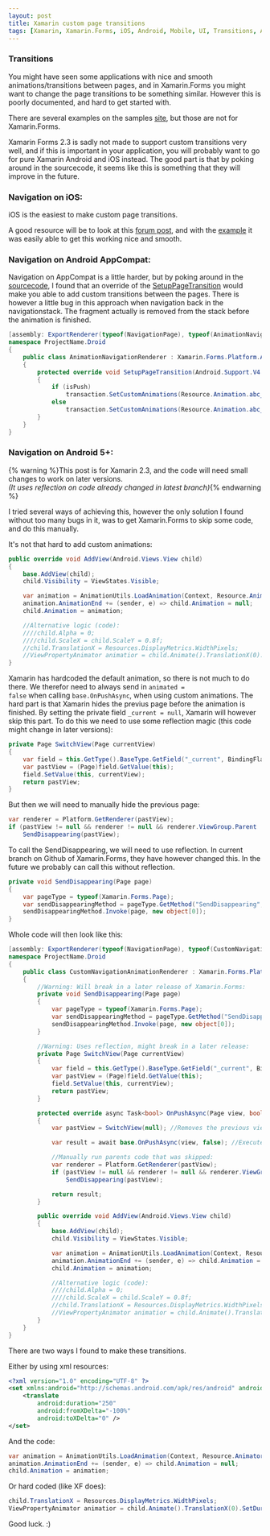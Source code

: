 ```yaml
---
layout: post
title: Xamarin custom page transitions
tags: [Xamarin, Xamarin.Forms, iOS, Android, Mobile, UI, Transitions, Animations]
---
```

### Transitions
You might have seen some applications with nice and smooth animations/transitions between pages, 
and in Xamarin.Forms you might want to change the page transitions to be something similar.
However this is poorly documented, and hard to get started with.

There are several examples on the samples [site](https://developer.xamarin.com/samples-all/), but those are not for Xamarin.Forms.

Xamarin Forms 2.3 is sadly not made to support custom transitions very well, 
and if this is important in your application, 
you will probably want to go for pure Xamarin Android and iOS instead.
The good part is that by poking around in the sourcecode, it seems like this is something that they will improve in the future.

### Navigation on iOS:
iOS is the easiest to make custom page transitions.

A good resource will be to look at this [forum post](https://forums.xamarin.com/discussion/18818/custom-page-transitions-with-xamarin-forms), and with the [example](https://gist.github.com/alexlau811/e12a8c126e6e082a5017) it was easily able to get this working nice and smooth.

### Navigation on Android AppCompat:
Navigation on AppCompat is a little harder, but by poking around in the [sourcecode](https://github.com/xamarin/Xamarin.Forms), 
I found that an override of the [SetupPageTransition](http://stackoverflow.com/questions/35593073/xamarin-appcompat-navigationpagerenderer-transitions) would make you able to add custom transitions between the pages.
There is however a little bug in this approach when navigation back in the navigationstack. The fragment actually is removed from the stack before the animation is finished.

```csharp
[assembly: ExportRenderer(typeof(NavigationPage), typeof(AnimationNavigationRenderer))]
namespace ProjectName.Droid
{
    public class AnimationNavigationRenderer : Xamarin.Forms.Platform.Android.AppCompat.NavigationPageRenderer
    {
        protected override void SetupPageTransition(Android.Support.V4.App.FragmentTransaction transaction, bool isPush)
        {
            if (isPush)
                transaction.SetCustomAnimations(Resource.Animation.abc_slide_in_top, 0, 0, Resource.Animation.abc_slide_out_top);
            else
                transaction.SetCustomAnimations(Resource.Animation.abc_slide_in_top, 0, 0, Resource.Animation.abc_slide_out_top);
        }
    }
}
```

### Navigation on Android 5+:
{% warning %}This post is for Xamarin 2.3, and the code will need small changes to work on later versions.<br />
<i>(It uses reflection on code already changed in latest branch)</i>{% endwarning %}

I tried several ways of achieving this, however the only solution I found without too many bugs in it, was to get Xamarin.Forms to skip some code, and do this manually.

It's not that hard to add custom animations:

```csharp
public override void AddView(Android.Views.View child)
{
    base.AddView(child);
    child.Visibility = ViewStates.Visible;

    var animation = AnimationUtils.LoadAnimation(Context, Resource.Animator.transition_from_left);
    animation.AnimationEnd += (sender, e) => child.Animation = null;
    child.Animation = animation;

    //Alternative logic (code):
    ////child.Alpha = 0;
    ////child.ScaleX = child.ScaleY = 0.8f;
    //child.TranslationX = Resources.DisplayMetrics.WidthPixels;
    //ViewPropertyAnimator animatior = child.Animate().TranslationX(0).SetDuration(200); //.ScaleX(1).ScaleY(1).Alpha(1)
}
```

Xamarin has hardcoded the default animation, so there is not much to do there. We therefor need to always send in <code>animated = false</code> when calling <code>base.OnPushAsync</code>, when using custom animations.
The hard part is that Xamarin hides the previus page before the animation is finished.
By setting the private field <code>_current = null</code>, Xamarin will however skip this part.
To do this we need to use some reflection magic (this code might change in later versions):

```csharp
private Page SwitchView(Page currentView)
{
    var field = this.GetType().BaseType.GetField("_current", BindingFlags.NonPublic | BindingFlags.Instance);
    var pastView = (Page)field.GetValue(this);
    field.SetValue(this, currentView);
    return pastView;
}
```

But then we will need to manually hide the previous page:

```csharp
var renderer = Platform.GetRenderer(pastView);
if (pastView != null && renderer != null && renderer.ViewGroup.Parent != null)
    SendDisappearing(pastView);
```

To call the SendDisappearing, we will need to use reflection.
In current branch on Github of Xamarin.Forms, they have however changed this.
In the future we probably can call this without reflection.

```csharp
private void SendDisappearing(Page page)
{
    var pageType = typeof(Xamarin.Forms.Page);
    var sendDisappearingMethod = pageType.GetMethod("SendDisappearing", BindingFlags.NonPublic | BindingFlags.Instance);
    sendDisappearingMethod.Invoke(page, new object[0]);
}
```

Whole code will then look like this:

```csharp
[assembly: ExportRenderer(typeof(NavigationPage), typeof(CustomNavigationAnimationRenderer))]
namespace ProjectName.Droid
{
    public class CustomNavigationAnimationRenderer : Xamarin.Forms.Platform.Android.NavigationRenderer
    {
        //Warning: Will break in a later release of Xamarin.Forms:
        private void SendDisappearing(Page page)
        {
            var pageType = typeof(Xamarin.Forms.Page);
            var sendDisappearingMethod = pageType.GetMethod("SendDisappearing", BindingFlags.NonPublic | BindingFlags.Instance);
            sendDisappearingMethod.Invoke(page, new object[0]);
        }

        //Warning: Uses reflection, might break in a later release:
        private Page SwitchView(Page currentView)
        {
            var field = this.GetType().BaseType.GetField("_current", BindingFlags.NonPublic | BindingFlags.Instance);
            var pastView = (Page)field.GetValue(this);
            field.SetValue(this, currentView);
            return pastView;
        }

        protected override async Task<bool> OnPushAsync(Page view, bool animated)
        {
            var pastView = SwitchView(null); //Removes the previous view from parent (NavigationRenderer).

            var result = await base.OnPushAsync(view, false); //Execute code.

            //Manually run parents code that was skipped:
            var renderer = Platform.GetRenderer(pastView);
            if (pastView != null && renderer != null && renderer.ViewGroup.Parent != null)
                SendDisappearing(pastView);

            return result;
        }

        public override void AddView(Android.Views.View child)
        {
            base.AddView(child);
            child.Visibility = ViewStates.Visible;

            var animation = AnimationUtils.LoadAnimation(Context, Resource.Animator.transition_from_left);
            animation.AnimationEnd += (sender, e) => child.Animation = null;
            child.Animation = animation;

            //Alternative logic (code):
            ////child.Alpha = 0;
            ////child.ScaleX = child.ScaleY = 0.8f;
            //child.TranslationX = Resources.DisplayMetrics.WidthPixels;
            //ViewPropertyAnimator animatior = child.Animate().TranslationX(0).SetDuration(200); //.ScaleX(1).ScaleY(1).Alpha(1)
        }
    }
}
```

There are two ways I found to make these transitions.

Either by using xml resources:

```xml
<?xml version="1.0" encoding="UTF-8" ?>
<set xmlns:android="http://schemas.android.com/apk/res/android" android:fillAfter="true" >
    <translate
        android:duration="250"
        android:fromXDelta="-100%"
        android:toXDelta="0" />
</set>
```

And the code:

```csharp
var animation = AnimationUtils.LoadAnimation(Context, Resource.Animator.transition_from_left);
animation.AnimationEnd += (sender, e) => child.Animation = null;
child.Animation = animation;
```

Or hard coded (like XF does):

```csharp
child.TranslationX = Resources.DisplayMetrics.WidthPixels;
ViewPropertyAnimator animatior = child.Animate().TranslationX(0).SetDuration(200);
```

Good luck. :)